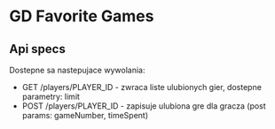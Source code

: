 GD Favorite Games
=======================


Api specs
---------

Dostepne sa nastepujace wywolania:

 - GET /players/PLAYER_ID - zwraca liste ulubionych gier, dostepne parametry: limit
 - POST /players/PLAYER_ID - zapisuje ulubiona gre dla gracza (post params: gameNumber, timeSpent)
 
 
 